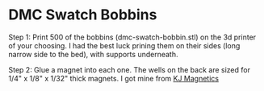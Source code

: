 # DMC Swatch Bobbins

Step 1: Print 500 of the bobbins (dmc-swatch-bobbin.stl) on the 3d printer of your choosing. I had the best luck prining them on their sides (long narrow side to the bed), with supports underneath.

Step 2: Glue a magnet into each one. The wells on the back are sized for 1/4" x 1/8" x 1/32" thick magnets. I got mine from [KJ Magnetics](https://www.kjmagnetics.com/proddetail.asp?prod=B4201)

